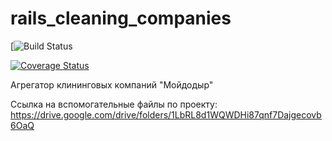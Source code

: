 # rails_cleaning_companies

[![Build Status](https://travis-ci.org/anatoliypronin/rails_cleaning_companies.svg?branch=develop]https://travis-ci.org/anatoliypronin/rails_cleaning_companies)

[![Coverage Status](https://coveralls.io/repos/github/anatoliypronin/rails_cleaning_companies/badge.svg?branch=develop)](https://coveralls.io/github/anatoliypronin/rails_cleaning_companies?branch=develop)

Агрегатор клининговых компаний "Мойдодыр"
  
Ссылка на вспомогательные файлы по проекту: https://drive.google.com/drive/folders/1LbRL8d1WQWDHi87qnf7Dajgecovb6OaQ
